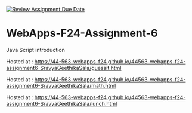 [![Review Assignment Due Date](https://classroom.github.com/assets/deadline-readme-button-22041afd0340ce965d47ae6ef1cefeee28c7c493a6346c4f15d667ab976d596c.svg)](https://classroom.github.com/a/cCoVexb_)
# WebApps-F24-Assignment-6
Java Script introduction

Hosted at :  https://44-563-webapps-f24.github.io/44563-webapps-f24-assignment6-SravyaGeethikaSala/guessit.html

Hosted at :  https://44-563-webapps-f24.github.io/44563-webapps-f24-assignment6-SravyaGeethikaSala/math.html

Hosted at :  https://44-563-webapps-f24.github.io/44563-webapps-f24-assignment6-SravyaGeethikaSala/lunch.html
